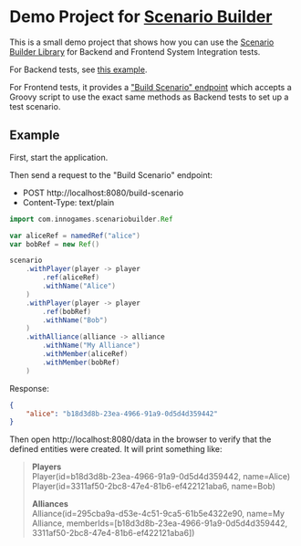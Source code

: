 # Demo Project for [Scenario Builder][ScenarioBuilder]

This is a small demo project that shows how you can use the [Scenario Builder Library][ScenarioBuilder]
for Backend and Frontend System Integration tests.

For Backend tests, see [this example](src/test/java/com/example/demo/ScenarioTest.java).

For Frontend tests, it provides a ["Build Scenario" endpoint](src/main/java/com/example/demo/application/controller/ScenarioController.java)
which accepts a Groovy script to use the exact same methods as Backend tests to set up a test scenario.

## Example 

First, start the application.

Then send a request to the "Build Scenario" endpoint:

- POST http://localhost:8080/build-scenario
- Content-Type: text/plain

```groovy
import com.innogames.scenariobuilder.Ref

var aliceRef = namedRef("alice")
var bobRef = new Ref()

scenario
    .withPlayer(player -> player
        .ref(aliceRef)
        .withName("Alice")
    )
    .withPlayer(player -> player
        .ref(bobRef)
        .withName("Bob")
    )
    .withAlliance(alliance -> alliance
        .withName("My Alliance")
        .withMember(aliceRef)
        .withMember(bobRef)
    )
```

Response:

```json
{
    "alice": "b18d3d8b-23ea-4966-91a9-0d5d4d359442"
}
```

Then open http://localhost:8080/data in the browser to verify that the defined entities were created.
It will print something like:

> **Players**<br/>
> Player(id=b18d3d8b-23ea-4966-91a9-0d5d4d359442, name=Alice)<br/>
> Player(id=3311af50-2bc8-47e4-81b6-ef422121aba6, name=Bob)
>
> **Alliances**<br/>
> Alliance(id=295cba9a-d53e-4c51-9ca5-61b5e4322e90, name=My Alliance, memberIds=[b18d3d8b-23ea-4966-91a9-0d5d4d359442, 3311af50-2bc8-47e4-81b6-ef422121aba6])

[ScenarioBuilder]: https://github.com/innogames/junit5-scenario-builder

